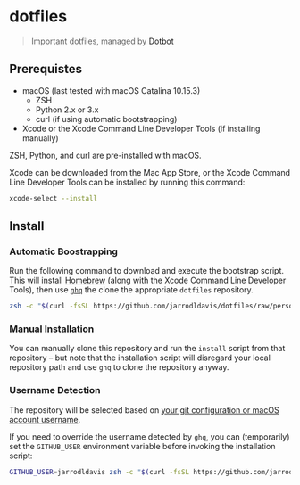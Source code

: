 # dotfiles

> Important dotfiles, managed by [Dotbot]

## Prerequistes

- macOS (last tested with macOS Catalina 10.15.3)
  - ZSH
  - Python 2.x or 3.x
  - curl (if using automatic bootstrapping)
- Xcode or the Xcode Command Line Developer Tools (if installing manually)

ZSH, Python, and curl are pre-installed with macOS.

Xcode can be downloaded from the Mac App Store, or the Xcode Command Line Developer Tools can be installed by running this command:

```zsh
xcode-select --install
```

## Install

### Automatic Boostrapping

Run the following command to download and execute the bootstrap script. This will install [Homebrew] (along with the Xcode Command Line Developer Tools), then use [`ghq`] the clone the appropriate `dotfiles` repository.

```zsh
zsh -c "$(curl -fsSL https://github.com/jarrodldavis/dotfiles/raw/personal/macos/install)"
```

### Manual Installation

You can manually clone this repository and run the `install` script from that repository &ndash; but note that the installation script will disregard your local repository path and use `ghq` to clone the repository anyway.

### Username Detection

The repository will be selected based on [your git configuration or macOS account username][username-search].

If you need to override the username detected by `ghq`, you can (temporarily) set the `GITHUB_USER` environment variable before invoking the installation script:

```zsh
GITHUB_USER=jarrodldavis zsh -c "$(curl -fsSL https://github.com/jarrodldavis/dotfiles/raw/personal/macos/install)"
```

[dotbot]: https://github.com/anishathalye
[homebrew]: https://brew.sh
[`ghq`]: https://github.com/x-motemen/ghq
[username-search]: https://github.com/x-motemen/ghq/blob/60adea92502f6d99e29c92644d8f1256682424ec/url.go#L112-L151

